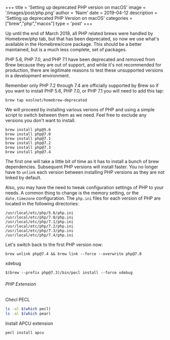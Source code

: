 +++
title = 'Setting up deprecated PHP version on macOS'
image = '/images/post/php.png'
author = 'Naim'
date = 2019-04-12
description = 'Setting up deprecated PHP Version on macOS'
categories = ["brew","php","macos"]
type = 'post'
+++

Up until the end of March 2018, all PHP related brews were handled by Homebrew/php tab, but that has been deprecated, so now we use what's available in the Homebrew/core package. This should be a better maintained, but is a much less complete, set of packages.



PHP 5.6, PHP 7.0, and PHP 7.1 have been deprecated and removed from Brew because they are out of support, and while it's not recommended for production, there are legitimate reasons to test these unsupported versions in a development environment.

Remember only PHP 7.2 through 7.4 are officially supported by Brew so if you want to install PHP 5.6, PHP 7.0, or PHP 7.1 you will need to add this tap:



```shell
brew tap exolnet/homebrew-deprecated
```



We will proceed by installing various verions of PHP and using a simple script to switch between them as we need. Feel free to exclude any versions you don't want to install.

```
brew install php@5.6
brew install php@7.0
brew install php@7.1
brew install php@7.2
brew install php@7.3
brew install php@7.4
```



The first one will take a little bit of time as it has to install a bunch of brew dependencies. Subsequent PHP versions will install faster. You no longer have to `unlink` each version between installing PHP versions as they are not linked by default.



Also, you may have the need to tweak configuration settings of PHP to your needs. A common thing to change is the memory setting, or the `date.timezone` configuration. The `php.ini` files for each version of PHP are located in the following directories:

```
/usr/local/etc/php/5.6/php.ini
/usr/local/etc/php/7.0/php.ini
/usr/local/etc/php/7.1/php.ini
/usr/local/etc/php/7.2/php.ini
/usr/local/etc/php/7.3/php.ini
/usr/local/etc/php/7.4/php.ini
```



Let's switch back to the first PHP version now:

```shell
brew unlink php@7.4 && brew link --force --overwrite php@7.0
```

xdebug
```shell
$(brew --prefix php@7.3)/bin/pecl install --force xdebug
```



###### PHP Extension

Checl PECL

```bash
ls -al $(which pecl)
ls -al $(which pear)
```

 Install APCU extension

```bash
pecl install apcu
```

